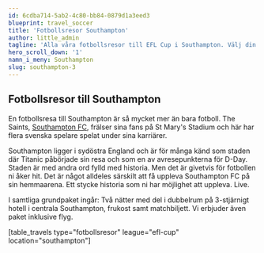 ```yaml
---
id: 6cdba714-5ab2-4c80-bb84-0879d1a3eed3
blueprint: travel_soccer
title: 'Fotbollsresor Southampton'
author: little_admin
tagline: 'Alla våra fotbollsresor till EFL Cup i Southampton. Välj din match med biljett, hotell & flyg nedan.'
hero_scroll_down: '1'
namn_i_meny: Southampton
slug: southampton-3
---
```

<h2>Fotbollsresor till Southampton</h2>
<p>En fotbollsresa till Southampton är så mycket mer än bara fotboll. The Saints, <a href="http://olka.se/fotbollsresor/efl-cup/southampton/southampton-fc/">Southampton FC</a>, frälser sina fans på St Mary's Stadium och här har flera svenska spelare spelat under sina karriärer.</p>
<p>Southampton ligger i sydöstra England och är för många känd som staden där Titanic påbörjade sin resa och som en av avresepunkterna för D-Day. Staden är med andra ord fylld med historia. Men det är givetvis för fotbollen ni åker hit. Det är något alldeles särskilt att få uppleva Southampton FC på sin hemmaarena. Ett stycke historia som ni har möjlighet att uppleva. Live.</p>
<p>I samtliga grundpaket ingår: Två nätter med del i dubbelrum på 3-stjärnigt hotell i centrala Southampton, frukost samt matchbiljett. Vi erbjuder även paket inklusive flyg.</p>
<p>[table_travels type="fotbollsresor" league="efl-cup" location="southampton"]</p>
